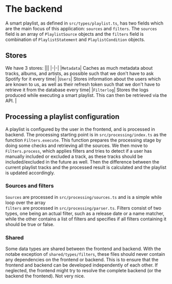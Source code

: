 # The backend
A smart playlist, as defined in `src/types/playlist.ts`, has two fields which are the main focus of this application: `sources` and `filters`. The `sources` field is an array of `PlaylistSource` objects and the `filters` field is combination of `PlaylistStatement` and `PlaylistCondition` objects.

## Stores
We have 3 stores:
|||
|-|-|
|`Metadata`| Caches as much metadata about tracks, albums, and artists, as possible such that we don't have to ask Spotify for it every time|
|`Users`| Stores information about the users which are known to us, as well as their refresh token such that we don't have to retrieve it from the database every time|
|`Filterlog`| Stores the logs produced while executing a smart playlist. This can then be retrieved via the API. |


## Processing a playlist configuration
A playlist is configured by the user in the frontend, and is processed in backend. The processing starting point is in `src/processing/index.ts` as the function `Filters.execute`. This function prepares the processing stage by doing some checks and retrieving all the sources. We then move to `Filters.process`, which applies filters and tries to detect if a user has manually included or excluded a track, as these tracks should be included/excluded in the future as well. Then the difference between the current playlist tracks and the processed result is calculated and the playlist is updated accordingly.

### Sources and filters
`Sources` are processed in `src/processing/sources.ts` and is a simple while loop over the array  
`filters` are processed in `src/processing/parser.ts`. Filters consist of two types, one being an actual filter, such as a release date or a name matcher, while the other contains a list of filters and specifies if all filters containing it should be true or false.

### Shared
Some data types are shared between the frontend and backend. With the notabe exception of `shared/types/filters`, these files should never contain any dependencies on the frontend or backend. This is to ensure that the frontend and backend can be developed independently of each other. If neglected, the frontend might try to resolve the complete backend (or the backend the frontend). Not very nice.